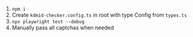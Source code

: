1. `npm i`
2. Create `kdmid-checker.config.ts` in root with type Config from `types.ts`
3. `npx playwright test --debug `
4. Manually pass all captchas when needed